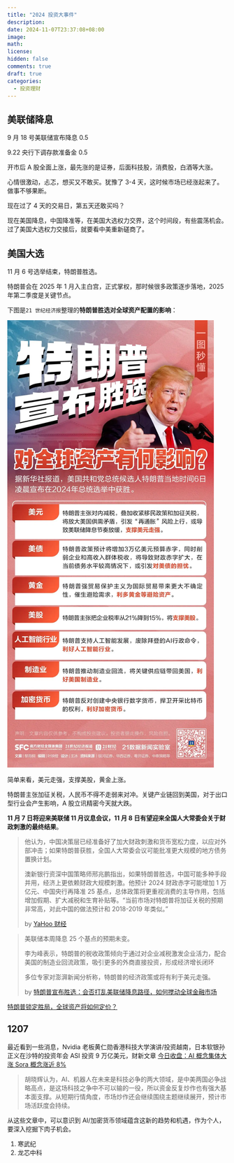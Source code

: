 ```yaml
---
title: "2024 投资大事件"
description:
date: 2024-11-07T23:37:08+08:00
image:
math:
license:
hidden: false
comments: true
draft: true
categories:
  - 投资理财
---
```


## 美联储降息

9 月 18 号美联储宣布降息 0.5

9.22 央行下调存款准备金 0.5

开市后 A 股全面上涨，最先涨的是证券，后面科技股，消费股，白酒等大涨。

心情很激动，忐忑，想买又不敢买。犹豫了 3-4 天，这时候市场已经涨起来了。做事不够果断。

现在过了 4 天的交易日，第五天还敢买吗？

现在美国降息，中国降准等，在美国大选权力交界，这个时间段，有些震荡机会。过了美国大选权力交接后，就要看中美重新磋商了。

## 美国大选

11 月 6 号选举结束，特朗普胜选。

特朗普会在 2025 年 1 月入主白宫，正式掌权，那时候很多政策逐步落地，2025 年第二季度是关键节点。

下图是`21 世纪经济报`整理的**特朗普胜选对全球资产配置的影响**：

![](https://github.com/alwqx/picx-images-hosting/raw/master/blog/2024/2024-trump.51e5xhww2q.webp)

简单来看，美元走强，支撑美股，黄金上涨。

特朗普主张加征关税，人民币不得不走弱来对冲。关键产业链回到美国，对于出口型行业会产生影响，A 股立讯精密今天就大跌。

**11 月 7 日将迎来美联储 11 月议息会议，11 月 8 日有望迎来全国人大常委会关于财政刺激的最终结果**。

> 他认为，中国决策层已经准备好了加大财政刺激和货币宽松力度，以应对外部冲击；如果特朗普获胜，全国人大常委会议可能批准更大规模的地方债务置换计划。
>
> 澳新银行资深中国策略师邢兆鹏指出，如果特朗普胜选，中国可能多种手段并用，经济上更依赖财政大规模刺激。他预计 2024 财政赤字可能增加 1 万亿元、中国央行再降准 25 基点，总体政策将更重视消费的主导作用，包括增加假期、扩大减税和生育补贴等。“当前市场对特朗普将加征关税的预期非常高，对此中国的做法预计和 2018-2019 年类似。”
>
> by [YaHoo 财经](https://hk.finance.yahoo.com/news/%E7%BE%8E%E5%9B%BD%E6%80%BB%E7%BB%9F%E5%A4%A7%E9%80%89%E8%AE%A1%E7%A5%A8%E7%BB%93%E6%9E%9C%E9%99%86%E7%BB%AD%E5%87%BA%E7%82%89-%E7%A6%BB%E5%B2%B8%E4%BA%BA%E6%B0%91%E5%B8%81%E5%A4%A7%E5%B9%85%E9%9C%87%E8%8D%A1-010859392.html)

> 美联储本周降息 25 个基点的预期未变。
>
> 李为峰表示，特朗普的税收政策倾向于通过对企业减税激发企业活力，配合美国的制造业回流政策，吸引更多的外商直接投资，形成经济增长闭环
>
> 多位专家对澎湃新闻分析称，特朗普的经济政策或将有利于美元走强。
>
> by [特朗普宣布胜选：会否打乱美联储降息路径，如何搅动全球金融市场](https://news.qq.com/rain/a/20241106A08YJL00)

[特朗普锁定胜局，全球资产将如何定价？](https://finance.sina.com.cn/roll/2024-11-06/doc-incvcvrt3133274.shtml)

## 1207

最近看到一些消息，Nvidia 老板黄仁勋香港科技大学演讲/投资越南，日本软银孙正义在沙特的投资年会 ASI 投资 9 万亿美元，财新文章 [今日收盘：AI 概念集体大涨 Sora 概念涨近 8%](https://finance.caixin.com/2024-12-05/102264703.html)

> 胡晓辉认为，AI、机器人在未来是科技必争的两大领域，是中美两国必争战略高点，是这场科技之争中不可以输的一役，所以资金反复炒作也有强大基本面支撑。从短期行情角度，市场炒作还会继续围绕主题继续展开，预计市场活跃度会持续。

从这些文章中，可以意识到 AI/加密货币领域蕴含这新的趋势和机遇，作为个人，要深入挖掘下肉子机会。

1. 寒武纪
2. 龙芯中科
